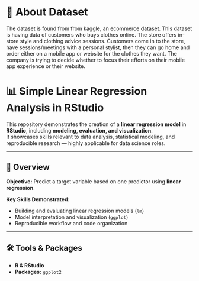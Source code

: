 # 💽 About Dataset 
The dataset is found from from kaggle, an ecommerce dataset. This dataset is having data of customers who buys clothes online.
The store offers in-store style and clothing advice sessions.
Customers come in to the store, have sessions/meetings with a personal stylist, then they can go home and order either on a mobile app or website for the clothes they want.
The company is trying to decide whether to focus their efforts on their mobile app experience or their website.

# 📊 Simple Linear Regression Analysis in RStudio

This repository demonstrates the creation of a **linear regression model** in **RStudio**, including **modeling, evaluation, and visualization**.  
It showcases skills relevant to data analysis, statistical modeling, and reproducible research — highly applicable for data science roles.

---

## 🚀 Overview

**Objective:** Predict a target variable based on one predictor using **linear regression**.  

**Key Skills Demonstrated:**
- Building and evaluating linear regression models (`lm`)
- Model interpretation and visualization (`ggplot`)
- Reproducible workflow and code organization

---

## 🛠 Tools & Packages

- **R & RStudio**
- **Packages:** `ggplot2`
